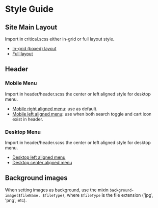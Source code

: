 # Style Guide

## Site Main Layout
Import in critical.scss either in-grid or full layout style.
* [In-grid (boxed) layout](layout/_in-grid.scss)
* [Full layout](layout/_full.scss)

## Header
### Mobile Menu
Import in header/header.scss the center or left aligned style for desktop menu.
* [Mobile right aligned menu](header/_right-mobile-nav.scss):
    use as default.
* [Mobile left aligned menu](header/_left-mobile-nav.scss):
    use when both search toggle and cart icon exist in header.

### Desktop Menu
Import in header/header.scss the center or left aligned style for desktop menu.
* [Desktop left aligned menu](header/_left-aligned.scss)
* [Desktop center aligned menu](header/_center-aligned.scss)

## Background images
When setting images as background, use the mixin `background-image($fileName, $fileType)`,
where `$fileType` is the file extension ('jpg', 'png', etc).